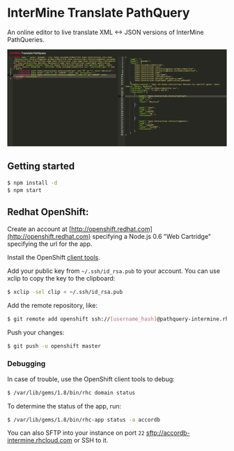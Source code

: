 # InterMine Translate PathQuery

An online editor to live translate XML <-> JSON versions of InterMine PathQueries.

![image](https://github.com/radekstepan/intermine-translate-pathquery/raw/master/example.png)

## Getting started

```bash
$ npm install -d
$ npm start
```

## Redhat OpenShift:

Create an account at [http://openshift.redhat.com](http://openshift.redhat.com) specifying a Node.js 0.6 "Web Cartridge" specifying the url for the app.

Install the OpenShift [client tools](https://openshift.redhat.com/app/getting_started).

Add your public key from `~/.ssh/id_rsa.pub` to your account. You can use xclip to copy the key to the clipboard:

```bash
$ xclip -sel clip < ~/.ssh/id_rsa.pub
```

Add the remote repository, like:

```bash
$ git remote add openshift ssh://[username_hash]@pathquery-intermine.rhcloud.com/~/git/pathquery.git/
```

Push your changes:

```bash
$ git push -u openshift master
```

### Debugging

In case of trouble, use the OpenShift client tools to debug:

```bash
$ /var/lib/gems/1.8/bin/rhc domain status
```

To determine the status of the app, run:

```bash
$ /var/lib/gems/1.8/bin/rhc-app status -a accordb
```

You can also SFTP into your instance on port `22` [sftp://accordb-intermine.rhcloud.com](sftp://accordb-intermine.rhcloud.com) or SSH to it.
